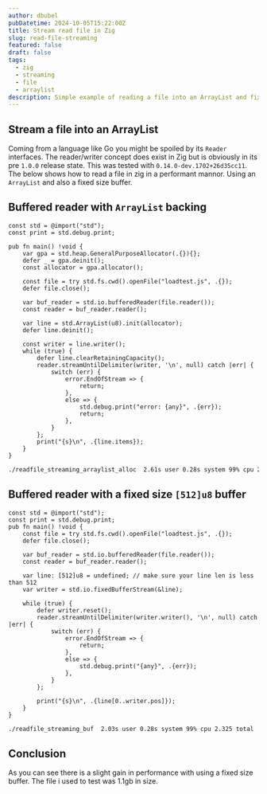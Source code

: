 ```yaml
---
author: dbubel
pubDatetime: 2024-10-05T15:22:00Z
title: Stream read file in Zig
slug: read-file-streaming
featured: false
draft: false
tags:
  - zig
  - streaming
  - file
  - arraylist
description: Simple example of reading a file into an ArrayList and fixed size buffer using Zig
---
```


## Stream a file into an ArrayList

Coming from a language like Go you might be spoiled by its `Reader` interfaces. The reader/writer concept does exist in Zig but is obviously in its pre `1.0.0` release state. This was tested with `0.14.0-dev.1702+26d35cc11`. The below shows how to read a file in zig in a performant mannor. Using an `ArrayList` and also a fixed size buffer.

## Buffered reader with `ArrayList` backing

```zig
const std = @import("std");
const print = std.debug.print;

pub fn main() !void {
    var gpa = std.heap.GeneralPurposeAllocator(.{}){};
    defer _ = gpa.deinit();
    const allocator = gpa.allocator();

    const file = try std.fs.cwd().openFile("loadtest.js", .{});
    defer file.close();

    var buf_reader = std.io.bufferedReader(file.reader());
    const reader = buf_reader.reader();

    var line = std.ArrayList(u8).init(allocator);
    defer line.deinit();

    const writer = line.writer();
    while (true) {
        defer line.clearRetainingCapacity();
        reader.streamUntilDelimiter(writer, '\n', null) catch |err| {
            switch (err) {
                error.EndOfStream => {
                    return;
                },
                else => {
                    std.debug.print("error: {any}", .{err});
                    return;
                },
            }
        };
        print("{s}\n", .{line.items});
    }
}
```

```bash
./readfile_streaming_arraylist_alloc  2.61s user 0.28s system 99% cpu 2.891 total
```

## Buffered reader with a fixed size `[512]u8` buffer

```zig
const std = @import("std");
const print = std.debug.print;
pub fn main() !void {
    const file = try std.fs.cwd().openFile("loadtest.js", .{});
    defer file.close();

    var buf_reader = std.io.bufferedReader(file.reader());
    const reader = buf_reader.reader();

    var line: [512]u8 = undefined; // make sure your line len is less than 512
    var writer = std.io.fixedBufferStream(&line);

    while (true) {
        defer writer.reset();
        reader.streamUntilDelimiter(writer.writer(), '\n', null) catch |err| {
            switch (err) {
                error.EndOfStream => {
                    return;
                },
                else => {
                    std.debug.print("{any}", .{err});
                },
            }
        };

        print("{s}\n", .{line[0..writer.pos]});
    }
}

```

```bash
./readfile_streaming_buf  2.03s user 0.28s system 99% cpu 2.325 total
```

## Conclusion

As you can see there is a slight gain in performance with using a fixed size buffer. The file i used to test was 1.1gb in size.
